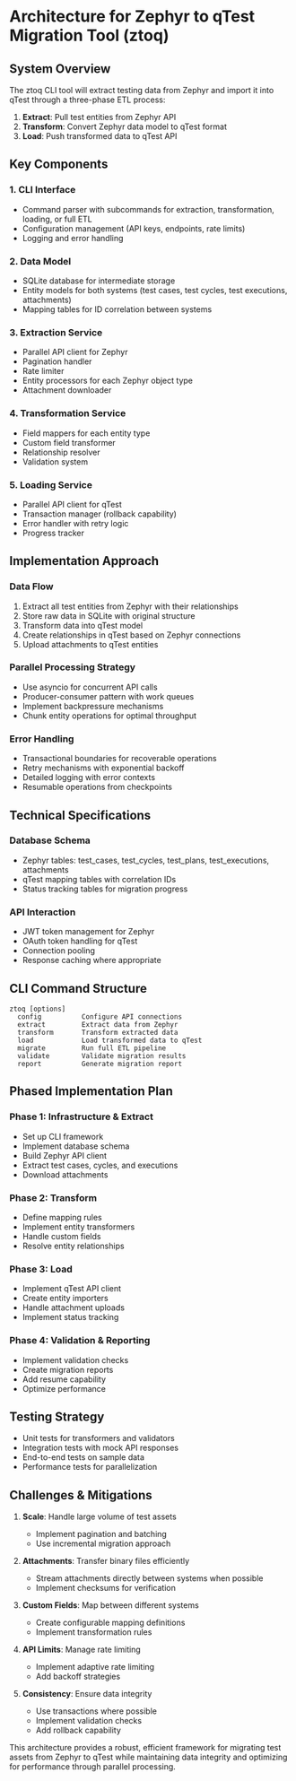 # Architecture for Zephyr to qTest Migration Tool (ztoq)

## System Overview

The ztoq CLI tool will extract testing data from Zephyr and import it into qTest through a three-phase ETL process:

1. **Extract**: Pull test entities from Zephyr API
2. **Transform**: Convert Zephyr data model to qTest format
3. **Load**: Push transformed data to qTest API

## Key Components

### 1. CLI Interface
- Command parser with subcommands for extraction, transformation, loading, or full ETL
- Configuration management (API keys, endpoints, rate limits)
- Logging and error handling

### 2. Data Model
- SQLite database for intermediate storage
- Entity models for both systems (test cases, test cycles, test executions, attachments)
- Mapping tables for ID correlation between systems

### 3. Extraction Service
- Parallel API client for Zephyr
- Pagination handler
- Rate limiter
- Entity processors for each Zephyr object type
- Attachment downloader

### 4. Transformation Service
- Field mappers for each entity type
- Custom field transformer
- Relationship resolver
- Validation system

### 5. Loading Service
- Parallel API client for qTest
- Transaction manager (rollback capability)
- Error handler with retry logic
- Progress tracker

## Implementation Approach

### Data Flow
1. Extract all test entities from Zephyr with their relationships
2. Store raw data in SQLite with original structure
3. Transform data into qTest model
4. Create relationships in qTest based on Zephyr connections
5. Upload attachments to qTest entities

### Parallel Processing Strategy
- Use asyncio for concurrent API calls
- Producer-consumer pattern with work queues
- Implement backpressure mechanisms
- Chunk entity operations for optimal throughput

### Error Handling
- Transactional boundaries for recoverable operations
- Retry mechanisms with exponential backoff
- Detailed logging with error contexts
- Resumable operations from checkpoints

## Technical Specifications

### Database Schema
- Zephyr tables: test_cases, test_cycles, test_plans, test_executions, attachments
- qTest mapping tables with correlation IDs
- Status tracking tables for migration progress

### API Interaction
- JWT token management for Zephyr
- OAuth token handling for qTest
- Connection pooling
- Response caching where appropriate

## CLI Command Structure

```
ztoq [options]
  config          Configure API connections
  extract         Extract data from Zephyr
  transform       Transform extracted data
  load            Load transformed data to qTest
  migrate         Run full ETL pipeline
  validate        Validate migration results
  report          Generate migration report
```

## Phased Implementation Plan

### Phase 1: Infrastructure & Extract
- Set up CLI framework
- Implement database schema
- Build Zephyr API client
- Extract test cases, cycles, and executions
- Download attachments

### Phase 2: Transform
- Define mapping rules
- Implement entity transformers
- Handle custom fields
- Resolve entity relationships

### Phase 3: Load
- Implement qTest API client
- Create entity importers
- Handle attachment uploads
- Implement status tracking

### Phase 4: Validation & Reporting
- Implement validation checks
- Create migration reports
- Add resume capability
- Optimize performance

## Testing Strategy

- Unit tests for transformers and validators
- Integration tests with mock API responses
- End-to-end tests on sample data
- Performance tests for parallelization

## Challenges & Mitigations

1. **Scale**: Handle large volume of test assets
   - Implement pagination and batching
   - Use incremental migration approach

2. **Attachments**: Transfer binary files efficiently
   - Stream attachments directly between systems when possible
   - Implement checksums for verification

3. **Custom Fields**: Map between different systems
   - Create configurable mapping definitions
   - Implement transformation rules

4. **API Limits**: Manage rate limiting
   - Implement adaptive rate limiting
   - Add backoff strategies

5. **Consistency**: Ensure data integrity
   - Use transactions where possible
   - Implement validation checks
   - Add rollback capability

This architecture provides a robust, efficient framework for migrating test assets from Zephyr to qTest while maintaining data integrity and optimizing for performance through parallel processing.

